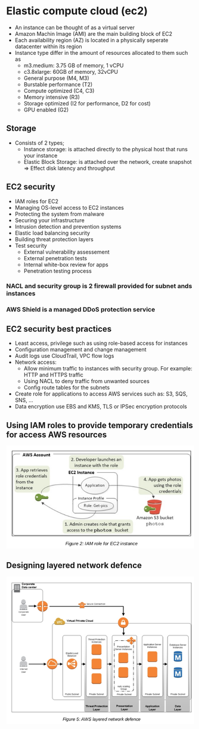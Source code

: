 # Elastic compute cloud (ec2)
- An instance can be thought of as a virtual server
- Amazon Machin Image (AMI) are the main building block of EC2
- Each availability region (AZ) is located in a physically seperate datacenter within its region
- Instance type differ in the amount of resources allocated to them such as
    - m3.medium: 3.75 GB of memory, 1 vCPU
    - c3.8xlarge: 60GB of memory, 32vCPU
    - General purpose (M4, M3)
    - Burstable performance (T2)
    - Compute optimized (C4, C3)
    - Memory intensive (R3)
    - Storage optimized (I2 for performance, D2 for cost)
    - GPU enabled (G2)

## Storage
- Consists of 2 types;
    - Instance storage: is attached directly to the physical host that runs your instance
    - Elastic Block Storage: is attached over the network, create snapshot
    => Effect disk latency and throughput

## EC2 security
- IAM roles for EC2
- Managing OS-level access to EC2 instances
- Protecting the system from malware
- Securing your infrastructure
- Intrusion detection and prevention systems
- Elastic load balancing security
- Building threat protection layers
- Test security
    - External vulnerability assessement
    - External penetration tests
    - Internal white-box review for apps
    - Penetration testing process 

### NACL and security group is 2 firewall provided for subnet ands instances

### AWS Shield is a managed DDoS protection service

## EC2 security best practices
- Least access, privilege such as using role-based access for instances
- Configuration management and change management
- Audit logs use CloudTrail, VPC flow logs 
- Network access:
    - Allow minimum traffic to instances with security group. For example: HTTP and HTTPS traffic
    - Using NACL to deny traffic from unwanted sources
    - Config route tables for the subnets 
- Create role for applications to access AWS services such as: S3, SQS, SNS, ...
- Data encryption use EBS and KMS, TLS or IPSec encryption protocols

## Using IAM roles to provide temporary credentials for access AWS resources
![](./media/iam_role_create_temporary_credentials.png)

## Designing layered network defence
![](./media/layered_network_defence_aws.png)
